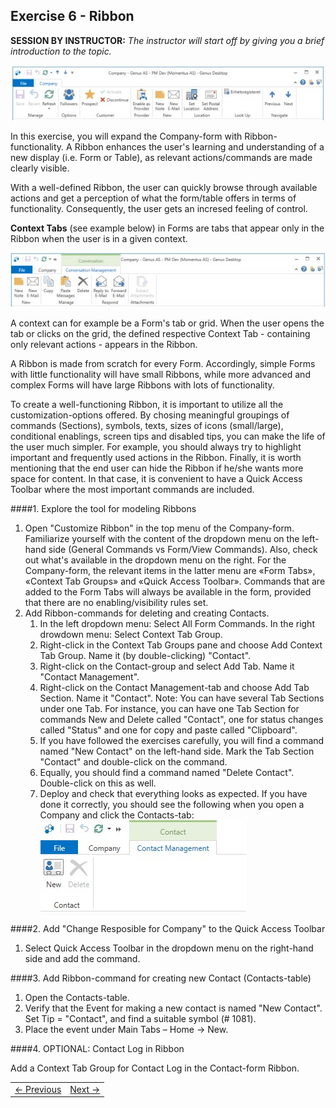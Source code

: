 ## Exercise 6 - Ribbon
**SESSION BY INSTRUCTOR:** *The instructor will start off by giving you a brief introduction to the topic.*

 ![oppg5fig1.JPG](media/oppg5fig1.JPG)

In this exercise, you will expand the Company-form with Ribbon-functionality. A Ribbon enhances the user's learning and understanding of a new display (i.e. Form or Table), as relevant actions/commands are made clearly visible.

With a well-defined Ribbon, the user can quickly browse through available actions and get a perception of what the form/table offers in terms of functionality. Consequently, the user gets an incresed feeling of control.
 
**Context Tabs** (see example below) in Forms are tabs that appear only in the Ribbon when the user is in a given context. 

![oppg5fig2.JPG](media/oppg5fig2.JPG)

A context can for example be a Form's tab or grid. When the user opens the tab or clicks on the grid, the defined respective Context Tab - containing only relevant actions - appears in the Ribbon.

A Ribbon is made from scratch for every Form. Accordingly, simple Forms with little functionality will have small Ribbons, while more advanced and complex Forms will have large Ribbons with lots of functionality.

To create a well-functioning Ribbon, it is important to utilize all the customization-options offered. By chosing meaningful groupings of commands (Sections), symbols, texts, sizes of icons (small/large), conditional enablings, screen tips and disabled tips, you can make the life of the user much simpler. For example, you should always try to highlight important and frequently used actions in the Ribbon. 
Finally, it is worth mentioning that the end user can hide the Ribbon if he/she wants more space for content. In that case, it is convenient to have a Quick Access Toolbar where the most important commands are included.

####1. Explore the tool for modeling Ribbons

1. Open "Customize Ribbon" in the top menu of the Company-form. Familiarize yourself with the content of the dropdown menu on the left-hand side (General Commands vs Form/View Commands). Also, check out what's available in the dropdown menu on the right. For the Company-form, the relevant items in the latter menu are «Form Tabs», «Context Tab Groups» and «Quick Access Toolbar». Commands that are added to the Form Tabs will always be available in the form, provided that there are no enabling/visibility rules set.
2. Add Ribbon-commands for deleting and creating Contacts.
   1. In the left dropdown menu: Select All Form Commands. In the right drowdown menu: Select Context Tab Group.
   2. Right-click in the Context Tab Groups pane and choose Add Context Tab Group. Name it (by double-clicking) "Contact".
   3. Right-click on the Contact-group and select Add Tab. Name it "Contact Management".
   4. Right-click on the Contact Management-tab and choose Add Tab Section. Name it "Contact". Note: You can have several Tab Sections under one Tab. For instance, you can have one Tab Section for commands New and Delete called "Contact", one for status changes called "Status" and one for copy and paste called "Clipboard".
   5. If you have followed the exercises carefully, you will find a command named "New Contact" on the left-hand side. Mark the Tab Section "Contact" and double-click on the command.
   6. Equally, you should find a command named "Delete Contact". Double-click on this as well.
   7. Deploy and check that everything looks as expected. If you have done it correctly, you should see the following when you open a Company and click the Contacts-tab:
![oppg5fig3.JPG](media/oppg5fig3.JPG)

####2. Add "Change Resposible for Company" to the Quick Access Toolbar

1. Select Quick Access Toolbar in the dropdown menu on the right-hand side and add the command.

####3. Add Ribbon-command for creating new Contact (Contacts-table)

1. Open the Contacts-table.
2. Verify that the Event for making a new contact is named "New Contact". Set Tip = "Contact", and find a suitable symbol (# 1081). 
3. Place the event under Main Tabs – Home -> New.

####4. OPTIONAL: Contact Log in Ribbon

Add a Context Tab Group for Contact Log in the Contact-form Ribbon.


<table>
   <tr><td><a href="exercise-05.md"><- Previous</a></td><td align="right"><a href="exercise-07.md">Next -></a></td></tr>
</table>
